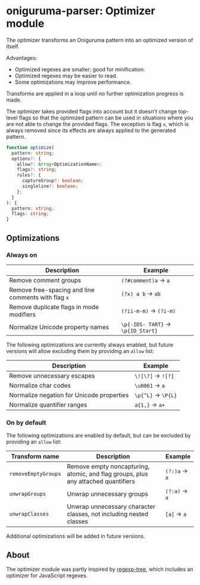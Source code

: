 # oniguruma-parser: Optimizer module

The optimizer transforms an Oniguruma pattern into an optimized version of itself.

Advantages:

- Optimized regexes are smaller; good for minification.
- Optimized regexes may be easier to read.
- Some optimizations may improve performance.

Transforms are applied in a loop until no further optimization progress is made.

The optimizer takes provided flags into account but it doesn't change top-level flags so that the optimized pattern can be used in situations where you are not able to change the provided flags. The exception is flag `x`, which is always removed since its effects are always applied to the generated pattern.

```ts
function optimize(
  pattern: string;
  options?: {
    allow?: Array<OptimizationName>;
    flags?: string;
    rules?: {
      captureGroup?: boolean;
      singleline?: boolean;
    };
  }
): {
  pattern: string;
  flags: string;
}
```

## Optimizations

### Always on

| Description | Example |
|-|-|
| Remove comment groups | `(?#comment)a` → `a` |
| Remove free-spacing and line comments with flag `x` | `(?x) a b` → `ab` |
| Remove duplicate flags in mode modifiers | `(?ii-m-m)` → `(?i-m)` |
| Normalize Unicode property names | `\p{-IDS- TART}` → `\p{ID_Start}` |

The following optimizations are currently always enabled, but future versions will allow excluding them by providing an `allow` list:

| Description | Example |
|-|-|
| Remove unnecessary escapes | `\![\?]` → `![?]` |
| Normalize char codes | `\u0061` → `a` |
| Normalize negation for Unicode properties | `\p{^L}` → `\P{L}` |
| Normalize quantifier ranges | `a{1,}` → `a+` |

### On by default

The following optimizations are enabled by default, but can be excluded by providing an `allow` list:

|  Transform name | Description | Example |
|-|-|-|
| `removeEmptyGroups` | Remove empty noncapturing, atomic, and flag groups, plus any attached quantifiers | `(?:)a` → `a` |
| `unwrapGroups` | Unwrap unnecessary groups | `(?:a)` → `a` |
| `unwrapClasses` | Unwrap unnecessary character classes, not including nested classes | `[a]` → `a` |

Additional optimizations will be added in future versions.

## About

The optimizer module was partly inspired by [regexp-tree](https://github.com/DmitrySoshnikov/regexp-tree), which includes an optimizer for JavaScript regexes.
